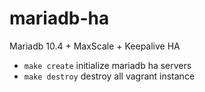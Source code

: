 # mariadb-ha

Mariadb 10.4 + MaxScale + Keepalive HA


- `make create` initialize  mariadb ha servers
- `make destroy` destroy all vagrant instance
